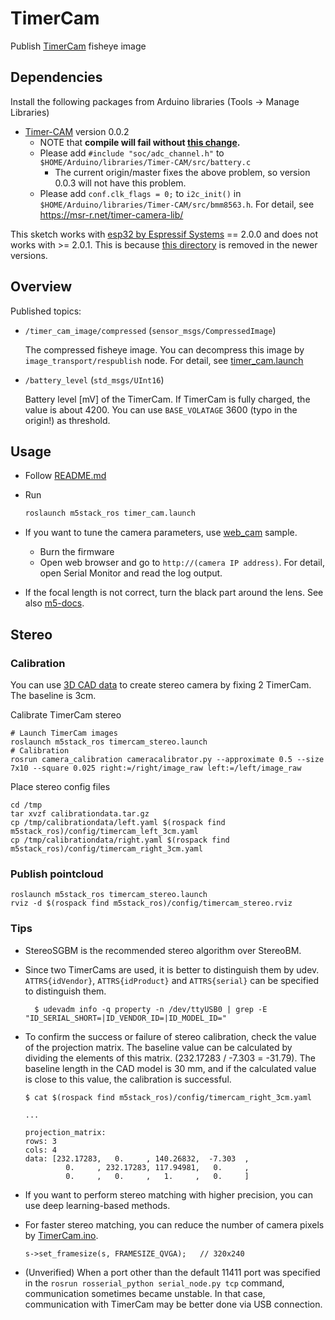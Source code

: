 # TimerCam

Publish [TimerCam](https://docs.m5stack.com/en/unit/timercam_f) fisheye image

## Dependencies

Install the following packages from Arduino libraries (Tools -> Manage Libraries)
- [Timer-CAM](https://github.com/m5stack/TimerCam-arduino/tree/0.0.2) version 0.0.2
  - NOTE that **compile will fail without [this change](https://github.com/m5stack/TimerCam-arduino/issues/6#issuecomment-899100086).**
  - Please add `#include "soc/adc_channel.h"` to `$HOME/Arduino/libraries/Timer-CAM/src/battery.c`
    - The current origin/master fixes the above problem, so version 0.0.3 will not have this problem.
  - Please add `conf.clk_flags = 0;` to `i2c_init()` in `$HOME/Arduino/libraries/Timer-CAM/src/bmm8563.h`. For detail, see https://msr-r.net/timer-camera-lib/

This sketch works with [esp32 by Espressif Systems](https://github.com/espressif/arduino-esp32/tree/2.0.0) == 2.0.0 and does not works with >= 2.0.1. This is because [this directory](https://github.com/espressif/arduino-esp32/tree/2.0.0/tools/sdk/esp32/include/esp-face) is removed in the newer versions.

## Overview

Published topics:

- `/timer_cam_image/compressed` (`sensor_msgs/CompressedImage`)

  The compressed fisheye image. You can decompress this image by `image_transport/respublish` node. For detail, see [timer_cam.launch](https://github.com/jsk-ros-pkg/jsk_3rdparty/tree/master/m5stack_ros/launch/timer_cam.launch)

- `/battery_level` (`std_msgs/UInt16`)

  Battery level [mV] of the TimerCam. If TimerCam is fully charged, the value is about 4200. You can use `BASE_VOLATAGE` 3600 (typo in the origin!) as threshold.

## Usage

- Follow [README.md](https://github.com/jsk-ros-pkg/jsk_3rdparty/tree/master/m5stack_ros)

- Run

  ```bash
  roslaunch m5stack_ros timer_cam.launch
  ```

- If you want to tune the camera parameters, use [web_cam](https://github.com/m5stack/TimerCam-arduino/blob/master/examples/web_cam/web_cam.ino) sample.
  - Burn the firmware
  - Open web browser and go to `http://(camera IP address)`. For detail, open Serial Monitor and read the log output.

- If the focal length is not correct, turn the black part around the lens. See also [m5-docs](https://docs.m5stack.com/en/unit/timercam).

## Stereo

### Calibration

You can use [3D CAD data](https://github.com/jsk-ros-pkg/jsk_3rdparty/tree/master/m5stack_ros/3d_models/TimerCam/Timer-cam-stereo-3cm.STL) to create stereo camera by fixing 2 TimerCam. The baseline is 3cm.

Calibrate TimerCam stereo

```
# Launch TimerCam images
roslaunch m5stack_ros timercam_stereo.launch
# Calibration
rosrun camera_calibration cameracalibrator.py --approximate 0.5 --size 7x10 --square 0.025 right:=/right/image_raw left:=/left/image_raw
```

Place stereo config files

```
cd /tmp
tar xvzf calibrationdata.tar.gz
cp /tmp/calibrationdata/left.yaml $(rospack find m5stack_ros)/config/timercam_left_3cm.yaml
cp /tmp/calibrationdata/right.yaml $(rospack find m5stack_ros)/config/timercam_right_3cm.yaml
```

### Publish pointcloud

```
roslaunch m5stack_ros timercam_stereo.launch
rviz -d $(rospack find m5stack_ros)/config/timercam_stereo.rviz
```

### Tips

- StereoSGBM is the recommended stereo algorithm over StereoBM.
- Since two TimerCams are used, it is better to distinguish them by udev. `ATTRS{idVendor}`, `ATTRS{idProduct}` and `ATTRS{serial}` can be specified to distinguish them.
  ```
    $ udevadm info -q property -n /dev/ttyUSB0 | grep -E "ID_SERIAL_SHORT=|ID_VENDOR_ID=|ID_MODEL_ID="
  ```
- To confirm the success or failure of stereo calibration, check the value of the projection matrix. The baseline value can be calculated by dividing the elements of this matrix. (232.17283 / -7.303 = -31.79). The baseline length in the CAD model is 30 mm, and if the calculated value is close to this value, the calibration is successful.

  ```
  $ cat $(rospack find m5stack_ros)/config/timercam_right_3cm.yaml

  ...

  projection_matrix:
  rows: 3
  cols: 4
  data: [232.17283,   0.     , 140.26832,  -7.303  ,
           0.     , 232.17283, 117.94981,   0.     ,
           0.     ,   0.     ,   1.     ,   0.     ]

  ```

- If you want to perform stereo matching with higher precision, you can use deep learning-based methods.

- For faster stereo matching, you can reduce the number of camera pixels by [TimerCam.ino](https://github.com/jsk-ros-pkg/jsk_3rdparty/tree/master/m5stack_ros/sketches/TimerCam/TimerCam.ino).
  ```
  s->set_framesize(s, FRAMESIZE_QVGA);   // 320x240
  ```

- (Unverified) When a port other than the default 11411 port was specified in the `rosrun rosserial_python serial_node.py tcp` command, communication sometimes became unstable. In that case, communication with TimerCam may be better done via USB connection.

